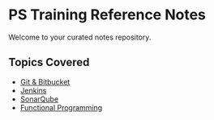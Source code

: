 # PS Training Reference Notes

Welcome to your curated notes repository.

## Topics Covered

- [Git & Bitbucket](./git-bitbucket.md)
- [Jenkins](./jenkins.md)
- [SonarQube](./sonarqube.md)
- [Functional Programming](./functional-programming.md)
